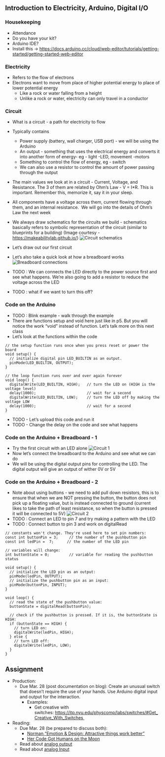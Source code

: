 ## Introduction to Electricity, Arduino, Digital I/O 

### Housekeeping
* Attendance
* Do you have your kit?
* Arduino IDE?
* Install this -> https://docs.arduino.cc/cloud/web-editor/tutorials/getting-started/getting-started-web-editor

### Electricity
* Refers to the flow of electrons
* Electrons want to move from place of higher potential energy to place of lower potential energy
    * Like a rock or water falling from a height
    * Unlike a rock or water, electricity can only travel in a conductor

### Circuit
* What is a circuit - a path for electricity to flow
* Typically contains 
    * Power supply (battery, wall charger, USB port) - we will be using the Arduino
    * An output - something that uses the electrical energy and converts it into another form of energy- eg - light -LED, movement -motors
    * Something to control the flow of energy, eg - switch
    * We can also use a resistor to control the amount of power passing through the output 
* The main values we look at in a circuit - Current, Voltage, and Resistance. The 3 of them are related by Ohm’s Law - V = I*R. This is important. Remember this, memorize it, say it in your sleep.
* All components have a voltage across them, current flowing through them, and an internal resistance.  We will go into the details of Ohm’s Law the next week
* We always draw schematics for the circuits we build - schematics basically refers to symbolic representation of the circuit (similar to blueprints for a building) (Image courtesy - https://makeabilitylab.github.io/)
![Circuit schematics]()

* Let’s draw out our first circuit
* Let’s also take a quick look at how a breadboard works 
![Breadboard connections]()
* TODO : We can connects the LED directly to the power source first and see what happens. We’re also going to add a resistor to reduce the voltage across the LED
* TODO :  what if we want to turn this off?


### Code on the Arduino
* TODO : Blink example - walk through the example
* There are functions setup and void here just like in p5. But you will notice the work “void” instead of function. Let’s talk more on this next class
* Let’s look at the functions within the code
```
// the setup function runs once when you press reset or power the board
void setup() {
  // initialize digital pin LED_BUILTIN as an output.
  pinMode(LED_BUILTIN, OUTPUT);
}
```
```
// the loop function runs over and over again forever
void loop() {
  digitalWrite(LED_BUILTIN, HIGH);   // turn the LED on (HIGH is the voltage level)
  delay(1000);                       // wait for a second
  digitalWrite(LED_BUILTIN, LOW);    // turn the LED off by making the voltage LOW
  delay(1000);                       // wait for a second
}
```
* TODO - Let’s upload this code and run it
* TODO - Change the delay on the code and see what happens

### Code on the Arduino + Breadboard - 1
* Try the first circuit with an LED alone
![Circuit 1]()
* Now let’s connect the breadboard to the Arduino and see what we can do
* We will be using the digital output pins for controlling the LED. The digital output will give an output of wither 0V or 5V

### Code on the Arduino + Breadboard - 2
* Note about using buttons - we need to add pull down resistors, this is to ensure that when we are NOT pressing the button, the button does not pick up a floating value, but is instead connected to ground (current likes to take the path of least resistance, so when the button is pressed it will be connected to 5V)
![Circuit 2]()
* TODO : Connect an LED to pin 7 and try making a pattern with the LED
* TODO : Connect button to pin 3 and work on digitalRead
```
// constants won't change. They're used here to set pin numbers:
const int buttonPin = 3;     // the number of the pushbutton pin
const int ledPin =  7;      // the number of the LED pin

// variables will change:
int buttonState = 0;         // variable for reading the pushbutton status

void setup() {
  // initialize the LED pin as an output:
  pinMode(ledPin, OUTPUT);
  // initialize the pushbutton pin as an input:
  pinMode(buttonPin, INPUT);
}

void loop() {
  // read the state of the pushbutton value:
  buttonState = digitalRead(buttonPin);

  // check if the pushbutton is pressed. If it is, the buttonState is HIGH:
  if (buttonState == HIGH) {
    // turn LED on:
    digitalWrite(ledPin, HIGH);
  } else {
    // turn LED off:
    digitalWrite(ledPin, LOW);
  }
}
```

## Assignment
* Production:
    * Due Mar. 28 (post documentation on blog): Create an unusual switch that doesn’t require the use of your hands. Use Arduino digital input and output for the interaction.
        * Examples:
            * Get creative with switches: https://itp.nyu.edu/physcomp/labs/switches/#Get_Creative_With_Switches 
* Reading:
    * Due Mar. 28 (be prepared to discuss both):
        * [Norman,“Emotion & Design: Attractive things work better”](https://jnd.org/emotion_design_attractive_things_work_better/)
        * [Her Code Got Humans on the Moon](http://www.wired.com/2015/10/margaret-hamilton-nasa-apollo/)
    * Read about [analog output](https://itp.nyu.edu/physcomp/lessons/analog-output/)
    * Read about [analog Input](https://itp.nyu.edu/physcomp/lessons/analog-input/)



